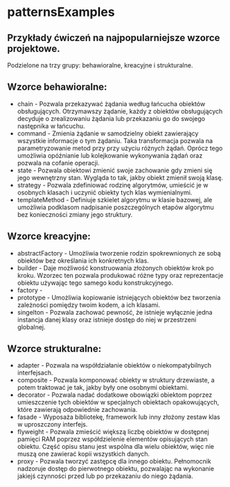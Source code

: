 # patternsExamples
## Przykłady ćwiczeń na najpopularniejsze wzorce projektowe. 
Podzielone na trzy grupy: behawioralne, kreacyjne i strukturalne.
## Wzorce behawioralne:
* chain - Pozwala przekazywać żądania według łańcucha obiektów obsługujących. 
          Otrzymawszy żądanie, każdy z obiektów obsługujących decyduje o zrealizowaniu żądania lub przekazaniu go do swojego następnika w łańcuchu.
* command - Zmienia żądanie w samodzielny obiekt zawierający wszystkie informacje o tym żądaniu. 
            Taka transformacja pozwala na parametryzowanie metod przy przy użyciu różnych żądań. 
            Oprócz tego umożliwia opóźnianie lub kolejkowanie wykonywania żądań oraz pozwala na cofanie operacji.
* state - Pozwala obiektowi zmienić swoje zachowanie gdy zmieni się jego wewnętrzny stan. Wygląda to tak, jakby obiekt zmienił swoją klasę.
* strategy - Pozwala zdefiniować rodzinę algorytmów, umieścić je w osobnych klasach i uczynić obiekty tych klas wymienialnymi.
* templateMethod - Definiuje szkielet algorytmu w klasie bazowej, 
                   ale umożliwia podklasom nadpisanie poszczególnych etapów algorytmu bez konieczności zmiany jego struktury.
## Wzorce kreacyjne:
* abstractFactory - Umożliwia tworzenie rodzin spokrewnionych ze sobą obiektów bez określania ich konkretnych klas.
* builder - Daje możliwość konstruowania złożonych obiektów krok po kroku. 
            Wzorzec ten pozwala produkować różne typy oraz reprezentacje obiektu używając tego samego kodu konstrukcyjnego.
* factory - 
* prototype - Umożliwia kopiowanie istniejących obiektów bez tworzenia zależności pomiędzy twoim kodem, a ich klasami.
* singelton - Pozwala zachować pewność, że istnieje wyłącznie jedna instancja danej klasy oraz istnieje dostęp do niej w przestrzeni globalnej.
## Wzorce strukturalne:
* adapter - Pozwala na współdziałanie obiektów o niekompatybilnych interfejsach.
* composite - Pozwala komponować obiekty w struktury drzewiaste, a potem traktować je tak, jakby były one osobnymi obiektami.
* decorator - Pozwala nadać dodatkowe obowiązki obiektom poprzez umieszczenie tych obiektów w specjalnych obiektach opakowujących, 
              które zawierają odpowiednie zachowania.
* fasade - Wyposaża bibliotekę, framework lub inny złożony zestaw klas w uproszczony interfejs.
* flyweight - Pozwala zmieścić większą liczbę obiektów w dostępnej pamięci RAM poprzez współdzielenie elementów opisujących stan obiektu. 
              Część opisu stanu jest wspólna dla wielu obiektów, więc nie muszą one zawierać kopii wszystkich danych.
* proxy - Pozwala tworzyć zastępcę dla innego obiektu. Pełnomocnik nadzoruje dostęp do pierwotnego obiektu, 
          pozwalając na wykonanie jakiejś czynności przed lub po przekazaniu do niego żądania.
                 
